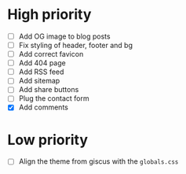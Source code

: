 # High priority

- [ ] Add OG image to blog posts
- [ ] Fix styling of header, footer and bg
- [ ] Add correct favicon
- [ ] Add 404 page
- [ ] Add RSS feed
- [ ] Add sitemap
- [ ] Add share buttons
- [ ] Plug the contact form
- [x] Add comments

# Low priority

- [ ] Align the theme from giscus with the `globals.css`
